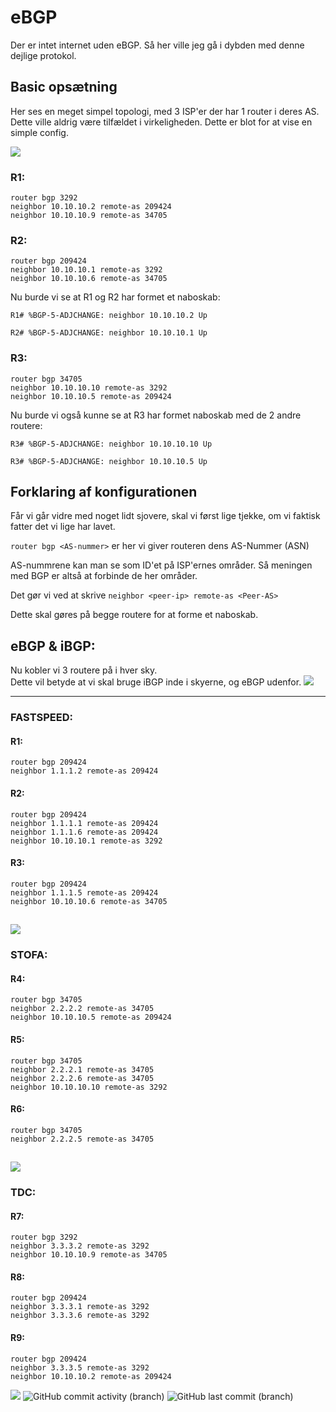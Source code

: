 # eBGP
Der er intet internet uden eBGP.
Så her ville jeg gå i dybden med denne dejlige protokol.

## 

## Basic opsætning 
Her ses en meget simpel topologi, med 3 ISP'er der har 1 router i deres AS.<br>
Dette ville aldrig være tilfældet i virkeligheden. Dette er blot for at vise en simple config.

![](../../../Vedhæftet/BGP%20-%20Mini%20(1).png)

### R1:
```
router bgp 3292
neighbor 10.10.10.2 remote-as 209424
neighbor 10.10.10.9 remote-as 34705
```
### R2:
```
router bgp 209424
neighbor 10.10.10.1 remote-as 3292
neighbor 10.10.10.6 remote-as 34705
```
Nu burde vi se at R1 og R2 har formet et naboskab:

```
R1# %BGP-5-ADJCHANGE: neighbor 10.10.10.2 Up
```
```
R2# %BGP-5-ADJCHANGE: neighbor 10.10.10.1 Up
```
### R3:
```
router bgp 34705
neighbor 10.10.10.10 remote-as 3292
neighbor 10.10.10.5 remote-as 209424
```

Nu burde vi også kunne se at R3 har formet naboskab med de 2 andre routere:

```
R3# %BGP-5-ADJCHANGE: neighbor 10.10.10.10 Up
```
```
R3# %BGP-5-ADJCHANGE: neighbor 10.10.10.5 Up
```

## Forklaring af konfigurationen
Får vi går vidre med noget lidt sjovere, skal vi først lige tjekke, om vi faktisk fatter det vi lige har lavet.

`router bgp <AS-nummer>` er her vi giver routeren dens AS-Nummer (ASN)<br>

AS-nummrene kan man se som ID'et på ISP'ernes områder. Så meningen med BGP er altså at forbinde de her områder.

Det gør vi ved at skrive `neighbor <peer-ip> remote-as <Peer-AS>` 

Dette skal gøres på begge routere for at forme et naboskab.


## eBGP & iBGP:
Nu kobler vi 3 routere på i hver sky.<br>
Dette vil betyde at vi skal bruge iBGP inde i skyerne, og eBGP udenfor.
![](/Vedhæftet/BGP%20-%20Ibgp&ebgp.png)

---

### FASTSPEED:

#### R1:
```
router bgp 209424
neighbor 1.1.1.2 remote-as 209424
```
#### R2:
```
router bgp 209424
neighbor 1.1.1.1 remote-as 209424
neighbor 1.1.1.6 remote-as 209424
neighbor 10.10.10.1 remote-as 3292
```
#### R3:
```
router bgp 209424
neighbor 1.1.1.5 remote-as 209424
neighbor 10.10.10.6 remote-as 34705
```
![](/Vedhæftet/BGP%20-%20Ibgp&ebgp%20(1).png)
---
### STOFA:

#### R4:
```
router bgp 34705
neighbor 2.2.2.2 remote-as 34705
neighbor 10.10.10.5 remote-as 209424
```
#### R5:
```
router bgp 34705
neighbor 2.2.2.1 remote-as 34705
neighbor 2.2.2.6 remote-as 34705
neighbor 10.10.10.10 remote-as 3292

```
#### R6:
```
router bgp 34705
neighbor 2.2.2.5 remote-as 34705

```
![](/Vedhæftet/BGP%20-%20Ibgp&ebgp%20(2).png)
---
### TDC:

#### R7:
```
router bgp 3292
neighbor 3.3.3.2 remote-as 3292
neighbor 10.10.10.9 remote-as 34705
```
#### R8:
```
router bgp 209424
neighbor 3.3.3.1 remote-as 3292
neighbor 3.3.3.6 remote-as 3292
```
#### R9:
```
router bgp 209424
neighbor 3.3.3.5 remote-as 3292
neighbor 10.10.10.2 remote-as 209424
```
![](/Vedhæftet/BGP%20-%20Ibgp&ebgp%20(3).png)
  ![GitHub commit activity (branch)](https://img.shields.io/github/commit-activity/t/dendanskemine/dokumentation?logo=github&color=susscess) ![GitHub last commit (branch)](https://img.shields.io/github/last-commit/dendanskemine/dokumentation/main)
